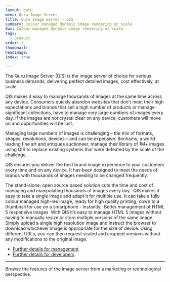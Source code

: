```yaml
---
layout: quru
menu: Quru Image Server
title: Quru Image Server - QIS
summary: Colour managed dynamic image rendering at scale
8ws: Colour managed dynamic image rendering at scale
tags:
  - product
order: 3
thumbnail:
headimage:
index: true

---
```


The Quru Image Server (QIS) is the image server of choice for serious business demands, delivering perfect detailed images, cost effectively, at scale.

QIS makes it easy to manage thousands of images at the same time across any device. Consumers quickly abandon websites that don’t meet their high expectations and brands that sell a high number of products or manage significant collections, have to manage very large numbers of images every day. If the images are not crystal clear on any device, customers will move on and opportunities will be lost. 

Managing large numbers of images is challenging – the mix of formats, shapes, resolutions, devices – and can be expensive. Bonhams, a world leading fine art and antiques auctioneer, manage their library of 1M+ images using QIS to replace existing systems that were defeated by the scale of the challenge. 

QIS ensures you deliver the best brand image experience to your customers every time and on any device. It has been designed to meet the needs of brands with thousands of images needing to be changed frequently.

The stand-alone, open source based solution cuts the time and cost of managing and manipulating thousands of images every day. 
QIS makes it easy to take a single image and adapt it for multiple use. It can take a fully colour managed high-res image, ready for high quality printing, down to a thumbnail for use on a smartphone - instantly. 
Better management of HTML 5 responsive images 
With QIS it’s easy to manage HTML 5 images without having to manually resize or store multiple versions of the same image. 
Simply upload a single high resolution image and instruct the browser to download whichever image is appropriate for the size of device. Using different URLs, you can then request scaled and cropped versions without any modifications to the original image. 



<ul>
<li> <a href="/products/qisforbusiness.html" class="qis_type2" id="qis_for_business">Further details for management</a></li>
<li><a href="/products/qistechnology.html" class="qis_type2" id="qis_technology">Further details for developers</a></li>
</ul>

-----

Browse the features of the image server from a marketing or technological perspective.

